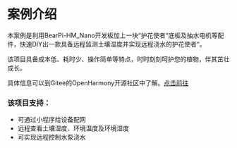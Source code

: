 
# 案例介绍

本案例是利用BearPi-HM_Nano开发板加上一块“护花使者“底板及抽水电机等配件，快速DIY出一款具备远程监测土壤湿度并实现远程浇水的护花使者“。

该项目具备成本低、耗时少、操作简单等特点，时时刻刻呵护您的植物，伴其茁壮成长。

具体信息可以到Gitee的OpenHarmony开源社区中了解。[点击前往](https://gitee.com/openharmony-sig/vendor_oh_fun/tree/master/bearpi-hm_nano-oh_flower)

### 该项目支持：
- 可通过小程序给设备配网
- 远程查看土壤湿度、环境温度及环境湿度
- 可实现远程控制水泵浇水

